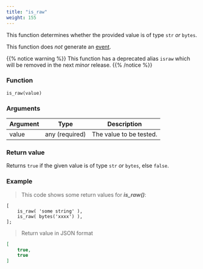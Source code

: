 ```yaml
---
title: "is_raw"
weight: 155
---
```


This function determines whether the provided value is of
type `str` *or* `bytes`.

This function does *not* generate an [event](../../overview/events).

{{% notice warning %}}
This function has a deprecated alias `israw` which will be removed in the next *minor* release.
{{% /notice %}}

### Function

`is_raw(value)`

### Arguments

Argument | Type | Description
-------- | ---- | -----------
value | any (required) | The value to be tested.

### Return value

Returns `true` if the given value is of type `str` *or* `bytes`, else `false`.

### Example

> This code shows some return values for ***is_raw()***:

```thingsdb,json_response
[
    is_raw( 'some string' ),
    is_raw( bytes('xxxx') ),
];
```

> Return value in JSON format

```json
[
    true,
    true
]
```
